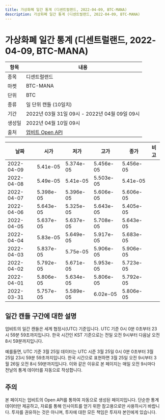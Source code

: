 ```yaml
---
title: 가상화폐 일간 통계 (디센트럴랜드, 2022-04-09, BTC-MANA)
description: 가상화폐 일간 통계 (디센트럴랜드, 2022-04-09, BTC-MANA)
---
```



가상화폐 일간 통계 (디센트럴랜드, 2022-04-09, BTC-MANA)
===

|항목|내용|
|--|--|
|종목|디센트럴랜드|
|마켓|BTC-MANA|
|단위|BTC|
|종류|일 단위 캔들 (10일치)|
|기간|2022년 03월 31일 09시 - 2022년 04월 09일 09시|
|생성일|2022년 04월 10일 09시|
|출처|[업비트 Open API](https://docs.upbit.com)|


|날짜|시가|저가|고가|종가|비고|
|--|--|--|--|--|--|
|2022-04-09|5.41e-05|5.374e-05|5.456e-05|5.456e-05|    |
|2022-04-08|5.49e-05|5.41e-05|5.503e-05|5.41e-05|    |
|2022-04-07|5.398e-05|5.396e-05|5.606e-05|5.606e-05|    |
|2022-04-06|5.643e-05|5.325e-05|5.643e-05|5.405e-05|    |
|2022-04-05|5.637e-05|5.637e-05|5.708e-05|5.643e-05|    |
|2022-04-04|5.83e-05|5.649e-05|5.917e-05|5.683e-05|    |
|2022-04-03|5.837e-05|5.75e-05|5.906e-05|5.906e-05|    |
|2022-04-02|5.792e-05|5.671e-05|5.953e-05|5.723e-05|    |
|2022-04-01|5.806e-05|5.634e-05|5.806e-05|5.792e-05|    |
|2022-03-31|5.757e-05|5.589e-05|6.02e-05|5.806e-05|    |


일간 캔들 구간에 대한 설명
---


업비트의 일간 캔들은 세계 협정시(UTC) 기준입니다. 
UTC 기준 0시 0분 0초부터 23시 59분 59초까지입니다. 
한국 시간인 KST 기준으로는 전일 오전 9시부터 다음날 오전 8시 59분까지입니다. 


예를들면, UTC 기준 3월 25일 데이터는 UTC 시준 3월 25일 0시 0분 0초부터 3월 25일 23시 59분 59초까지입니다. 
한국 시간으로 표현하면 3월 25일 오전 9시부터 3월 26일 오전 8시 59분까지입니다. 
이와 같은 이유로 본 페이지는 매일 오전 9시마다 전날의 통계 데이터를 자동으로 작성합니다. 


주의
---


본 페이지는 업비트의 Open API를 통하여 자동으로 생성된 페이지입니다. 
단순한 통계 데이터만 제공하고, 자료를 통해 인사이트를 얻기 위한 참고용으로만 사용하시기 바랍니다. 
투자를 권유하는 것은 아니며, 투자에 대한 모든 책임은 투자자 본인에게 있습니다. 
